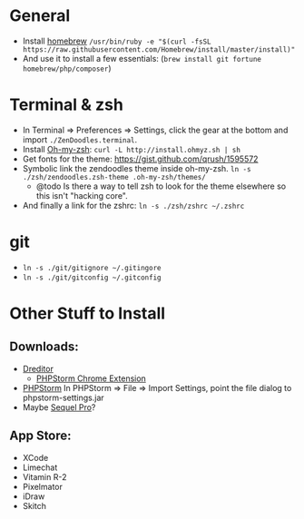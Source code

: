 General
=======
* Install [homebrew](http://brew.sh/) `/usr/bin/ruby -e "$(curl -fsSL https://raw.githubusercontent.com/Homebrew/install/master/install)"`
* And use it to install a few essentials: (`brew install git fortune homebrew/php/composer`)

Terminal & zsh
==============
* In Terminal => Preferences => Settings, click the gear at the bottom and import `./ZenDoodles.terminal`.
* Install [Oh-my-zsh](https://github.com/robbyrussell/oh-my-zsh): `curl -L http://install.ohmyz.sh | sh`
* Get fonts for the theme: https://gist.github.com/qrush/1595572
* Symbolic link the zendoodles theme inside oh-my-zsh. `ln -s ./zsh/zendoodles.zsh-theme .oh-my-zsh/themes/`
  * @todo Is there a way to tell zsh to look for the theme elsewhere so this isn't "hacking core".
* And finally a link for the zshrc: `ln -s ./zsh/zshrc ~/.zshrc`

git
=======
* `ln -s ./git/gitignore ~/.gitingore`
* `ln -s ./git/gitconfig ~/.gitconfig`

Other Stuff to Install
======================
Downloads:
----------
* [Dreditor](https://dreditor.org/)
  * [PHPStorm Chrome Extension](https://chrome.google.com/webstore/detail/jetbrains-ide-support/hmhgeddbohgjknpmjagkdomcpobmllji)
* [PHPStorm](http://www.jetbrains.com/phpstorm/) In PHPStorm => File => Import Settings, point the file dialog to phpstorm-settings.jar
* Maybe [Sequel Pro](http://www.sequelpro.com/download)?

App Store:
------------------
* XCode
* Limechat
* Vitamin R-2
* Pixelmator
* iDraw
* Skitch

